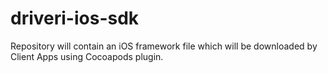 # driveri-ios-sdk
Repository will contain an iOS framework file which will be downloaded by Client Apps using Cocoapods plugin.
